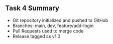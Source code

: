 ## Task 4 Summary
- Git repository initialized and pushed to GitHub
- Branches: main, dev, feature/add-login
- Pull Requests used to merge code
- Release tagged as v1.0
